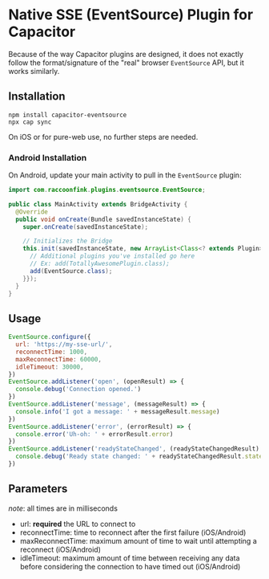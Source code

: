 # Native SSE (EventSource) Plugin for Capacitor

Because of the way Capacitor plugins are designed, it does not exactly follow the format/signature of the "real" browser `EventSource` API, but it works similarly.

## Installation

```shell
npm install capacitor-eventsource
npx cap sync
```

On iOS or for pure-web use, no further steps are needed.

### Android Installation

On Android, update your main activity to pull in the `EventSource` plugin:

```java
import com.raccoonfink.plugins.eventsource.EventSource;

public class MainActivity extends BridgeActivity {
  @Override
  public void onCreate(Bundle savedInstanceState) {
    super.onCreate(savedInstanceState);

    // Initializes the Bridge
    this.init(savedInstanceState, new ArrayList<Class<? extends Plugin>>() {{
      // Additional plugins you've installed go here
      // Ex: add(TotallyAwesomePlugin.class);
      add(EventSource.class);
    }});
  }
}
```

## Usage

```javascript
EventSource.configure({
  url: 'https://my-sse-url/',
  reconnectTime: 1000,
  maxReconnectTime: 60000,
  idleTimeout: 30000,
})
EventSource.addListener('open', (openResult) => {
  console.debug('Connection opened.')
})
EventSource.addListener('message', (messageResult) => {
  console.info('I got a message: ' + messageResult.message)
})
EventSource.addListener('error', (errorResult) => {
  console.error('Uh-oh: ' + errorResult.error)
})
EventSource.addListener('readyStateChanged', (readyStateChangedResult) => {
  console.debug('Ready state changed: ' + readyStateChangedResult.state)
})
```

## Parameters

_note_: all times are in milliseconds

- url: **required** the URL to connect to
- reconnectTime: time to reconnect after the first failure (iOS/Android)
- maxReconnectTime: maximum amount of time to wait until attempting a reconnect (iOS/Android)
- idleTimeout: maximum amount of time between receiving any data before considering the connection to have timed out (iOS/Android)
